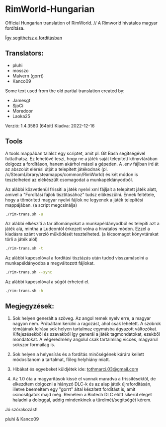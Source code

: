 ﻿# RimWorld-Hungarian

Official Hungarian translation of RimWorld. // A Rimworld hivatalos magyar fordítása.

[Így segíthetsz a fordításban](https://ludeon.com/forums/index.php?topic=2933.msg27450#msg27450)

## Translators:
- pluhi
- mosszo
- Malvern (gorrt)
- Kanco09

Some text used from the old partial translation created by:
- Jamesgt
- SjoCi
- Moredoor
- Laoka25

Verzió: 1.4.3580 (64bit) 
Kiadva: 2022-12-16

## Tools
A tools mappában találsz egy scriptet, amit pl. Git Bash segítségével futtathatsz. 
Ez lehetővé teszi, hogy ne a játék saját telepített könyvtárában dolgozz a fordításon, hanem akárhol másol a gépeden. 
A .env fájlban írd át az abszolút elérési útját a telepített játékodnak (pl. /c/SteamLibrary/steamapps/common/RimWorld) 
és két módon is tesztelheted az elékészült csomagodat a munkapéldányodból.

Az alábbi közvetlenül frissíti a játék nyelvi xml fájljait a telepített játék alatt, 
amivel a "Fordítási fájlok tisztításához" tudsz előkészülni. 
Ennek feltétele, hogy a tömörített magyar nyelvi fájlok ne legyenek a játék telepítési mappájában.
(a script megcsinálja)

```bash
./rim-trans.sh -u
```

Az alábbi elkészíti a tar állományokat a munkapéldányodból és telepíti azt a játék alá, 
mintha a Ludeontól érkezett volna a hivatalos módon. 
Ezzel a kiadásra szánt verzió működését tesztelheted.
(a kicsomagot könyvtárakat törli a játék alól)

```bash
./rim-trans.sh -t
```

Az alábbi kapcsolóval a fordítási tisztázás után tudod visszamásolni a munkapéldányodba a megváltozott fájlokat.

```bash
./rim-trans.sh --sync
```

Az alábbi kapcsolóval a súgót érheted el.

```bash
./rim-trans.sh -h
```

## Megjegyzések:
1. Sok helyen generált a szöveg. Az angol remek nyelv erre, a magyar nagyon nem. Próbáltam kerülni a ragozást, ahol csak lehetett. A szobrok témájának leírása sok helyen tartalmaz egymásba ágyazott változókat. Kifejezésekből és szavakból így generál a játék tagmondatokat, ezekből mondatokat. A végeredmény angolul csak tartalmilag vicces, magyarul sokszor formailag is.

2. Sok helyen a helyesírás és a fordítás minőségének kárára kellett módosítanom a tartalmat, főleg helyhiány miatt.

3. Hibákat és egyebeket küldjétek ide: tothmarci.03@gmail.com
4. Az 1.0 óta a magyarítások kissé el vannak maradva a frissítésektől, de elkezdtem dolgozni a hiányzó DLC-k és az alap játék újrafordításán, illetve beemeltem egy "gorrt" által készített fordítást is, amit csinosítgatok majd még. Remélem a Biotech DLC előtt sikerül eleget haladni a dologgal, addig mindenkinek a türelmét/segítségét kérem.

Jó szórakozást!

pluhi & Kanco09